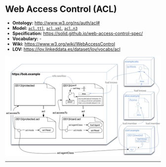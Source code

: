 # Web Access Control (ACL)

- **Ontology:** http://www.w3.org/ns/auth/acl#
- **Model:** [`acl.ttl`](local/acl.ttl), [`acl.xml`](local/acl.xml), [`acl.n3`](local/acl.n3)
- **Specification:** https://solid.github.io/web-access-control-spec/
- **Vocabulary:** -
- **Wiki:** https://www.w3.org/wiki/WebAccessControl
- **LOV:** https://lov.linkeddata.es/dataset/lov/vocabs/acl

![](images/acl-example.original.jpg)

---
